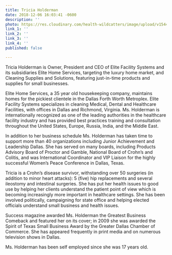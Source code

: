 ```yaml
---
title: Tricia Holderman
date: 2018-12-06 16:03:41 -0600
description: ''
photo: https://res.cloudinary.com/health-wildcatters/image/upload/v1544133849/image.png
link_1: ''
link_2: ''
link_3: ''
link_4: ''
published: false

---
```

Tricia Holderman is Owner, President and CEO of Elite Facility Systems and its subsidiaries Elite Home Services, targeting the luxury home market, and Cleaning Supplies and Solutions, featuring just-in-time products and supplies for small businesses.

Elite Home Services, a 35 year old housekeeping company, maintains homes for the pickiest clientele in the Dallas Forth Worth Metroplex. Elite Facility Systems specializes in cleaning Medical, Dental and Healthcare Facilities, with offices in Dallas and Richmond, Virginia. Ms. Holderman is internationally recognized as one of the leading authorities in the healthcare facility industry and has provided best practices training and consultation throughout the United States, Europe, Russia, India, and the Middle East.

In addition to her business schedule Ms. Holderman has taken time to support more than 40 organizations including Junior Achievement and Leadership Dallas. She has served on many boards, including Products Advisory Board of Proctor and Gamble, National Board of Crohn’s and Colitis, and was International Coordinator and VIP Liaison for the highly successful Women’s Peace Conference in Dallas, Texas.

Tricia is a Crohn’s disease survivor, withstanding over 50 surgeries (in addition to minor heart attacks): 5 (five) hip replacements and several ileostomy and intestinal surgeries. She has put her health issues to good use by helping her clients understand the patient point of view which is becoming increasingly more important in healthcare settings. She has been involved politically, campaigning for state office and helping elected officials understand small business and health issues.

Success magazine awarded Ms. Holderman the Greatest Business Comeback and featured her on its cover; in 2009 she was awarded the Spirit of Texas Small Business Award by the Greater Dallas Chamber of Commerce. She has appeared frequently in print media and on numerous television shows in Dallas.

Ms. Holderman has been self employed since she was 17 years old.
